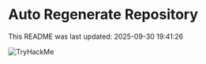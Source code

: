 # Auto Regenerate Repository

This README was last updated: 2025-09-30 19:41:26

 ![TryHackMe](https://tryhackme.com/badge/533634)